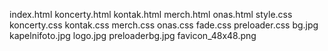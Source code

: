 index.html
koncerty.html
kontak.html
merch.html
onas.html
style.css
koncerty.css
kontak.css
merch.css
onas.css
fade.css
preloader.css
bg.jpg
kapelnifoto.jpg
logo.jpg
preloaderbg.jpg
favicon_48x48.png

